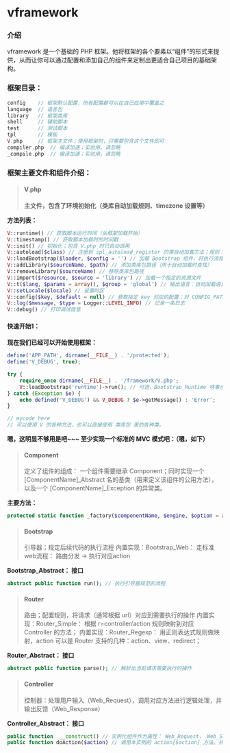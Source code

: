 vframework
==========

### 介绍

vframework 是一个基础的 PHP 框架。他将框架的各个要素以“组件”的形式来提供，从而让你可以通过配置和添加自己的组件来定制出更适合自己项目的基础架构。


### 框架目录：

```php
config    // 框架默认配置，所有配置都可以在自己应用中覆盖之
language  // 语言包
library   // 框架类库
shell     // 辅助脚本
test      // 测试脚本
tpl       // 模板
V.php     // 框架主文件；使用框架时，只需要包含这个文件即可
compiler.php  // 编译加速；实验用，请忽略
_compile.php  // 编译加速；实验用，请忽略
```

### 框架主要文件和组件介绍：

> #### V.php
> **主文件，包含了环境初始化（类库自动加载规则、timezone 设置等）**

**方法列表：**

```php
V::runtime() // 获取脚本运行时间（从框架加载开始）
V::timestamp() // 获取脚本加载时的时间戳
V::init() // 初始化；包含 V.php 时已自动调用
V::autoload($class) // 注册到 spl_autoload_register 的类自动加载方法；规则：类名 = 目录[_子目录]_文件名，区分大小写，支持命名空间
V::loadBootstrap($loader, $config = '') // 加载 Bootstrap 组件，将执行流程交由其控制
V::addLibrary($sourceName, $path) // 添加类库包路径（用于自动加载时查找）
V::removeLibrary($sourceName) // 移除类库包路径
V::import($resource, $source = 'library') // 加载一个指定的资源文件
V::t($lang, $params = array(), $group = 'global') // 输出语言：自动加载语言包做映射和解析变量
V::setLocale($locale) // 设置时区
V::config($key, $default = null) // 获取指定 key 对应的配置；对 CONFIG_PATH 下的配置文件，以 文件名.key.subkey 方式访问
V::log($message, $type = Logger::LEVEL_INFO) // 记录一条日志
V::debug() // 打印调试信息
```

#### 快速开始1：

**现在我们已经可以开始使用框架：**

```php
define('APP_PATH', dirname(__FILE__) . '/protected');
define('V_DEBUG', true);

try {
    require_once dirname(__FILE__) . '/framework/V.php';
    V::loadBootstrap('runtime')->run(); // 可选，Bootstrap_Runtime 啥事也不干
} catch (Exception $e) {
    echo defined('V_DEBUG') && V_DEBUG ? $e->getMessage() : 'Error';
}

// mycode here
// 可以使用 V 的各种方法，也可以直接使用 类库包 里的各种类。
```

**嗯，这明显不够用是吧~~~ 至少实现一个标准的 MVC 模式吧：（嗯，如下）**

> #### Component
> 定义了组件的组成：
> 一个组件需要继承 Component；同时实现一个 [ComponentName]_Abstract 名的基类（用来定义该组件的公用方法），以及一个 [ComponentName]_Exception 的异常类。

**主要方法：**
```php
protected static function _factory($componentName, $engine, $option = array())  // 工厂，实例化一个组件对象

```

> #### Bootstrap
> 引导器；规定后续代码的执行流程
> 内置实现：Bootstrap_Web： 走标准web流程： 路由分发 -> 执行对应action

**Bootstrap_Abstract： 接口**
```php
abstract public function run(); // 执行引导器规范的流程

```

> #### Router
> 路由；配置规则，将请求（通常根据 url）对应到需要执行的操作
> 内置实现：Router_Simple： 根据 r=controller/action 规则映射到对应 Controller 的方法；
> 内置实现：Router_Regexp： 用正则表达式规则做映射，action 可以是 Router 支持的几种：action、view、redirect；

**Router_Abstract： 接口**
```php
abstract public function parse(); // 解析出当前请求需要执行的操作

```


> #### Controller
> 控制器：处理用户输入（Web_Request），调用对应方法进行逻辑处理，并输出反馈（Web_Response）

**Controller_Abstract： 接口**
```php
public function  __construct() // 实例化组件作为属性： Web_Request， Web_Session， Web_Response， View
public function doAction($action) // 调用本实例的 action[$action] 方法。并在执行前后分别触发： _beforeAction 和 _afterAction 方法

```




